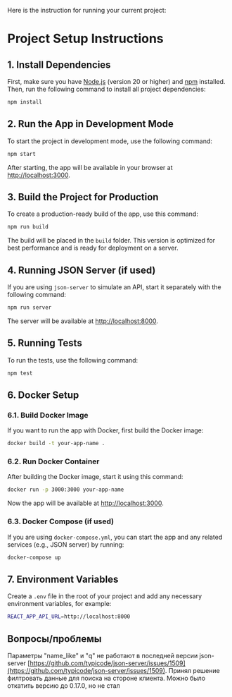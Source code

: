Here is the instruction for running your current project:

# Project Setup Instructions

## 1. Install Dependencies

First, make sure you have [Node.js](https://nodejs.org/) (version 20 or higher) and [npm](https://www.npmjs.com/) installed. Then, run the following command to install all project dependencies:

```bash
npm install
```

## 2. Run the App in Development Mode

To start the project in development mode, use the following command:

```bash
npm start
```

After starting, the app will be available in your browser at [http://localhost:3000](http://localhost:3000).

## 3. Build the Project for Production

To create a production-ready build of the app, use this command:

```bash
npm run build
```

The build will be placed in the `build` folder. This version is optimized for best performance and is ready for deployment on a server.

## 4. Running JSON Server (if used)

If you are using `json-server` to simulate an API, start it separately with the following command:

```bash
npm run server
```

The server will be available at [http://localhost:8000](http://localhost:8000).

## 5. Running Tests

To run the tests, use the following command:

```bash
npm test
```

## 6. Docker Setup

### 6.1. Build Docker Image

If you want to run the app with Docker, first build the Docker image:

```bash
docker build -t your-app-name .
```

### 6.2. Run Docker Container

After building the Docker image, start it using this command:

```bash
docker run -p 3000:3000 your-app-name
```

Now the app will be available at [http://localhost:3000](http://localhost:3000).

### 6.3. Docker Compose (if used)

If you are using `docker-compose.yml`, you can start the app and any related services (e.g., JSON server) by running:

```bash
docker-compose up
```

## 7. Environment Variables

Create a `.env` file in the root of your project and add any necessary environment variables, for example:

```bash
REACT_APP_API_URL=http://localhost:8000
```

## Вопросы/проблемы

Параметры "name_like" и "q" не работают в последней версии json-server [https://github.com/typicode/json-server/issues/1509](https://github.com/typicode/json-server/issues/1509). Принял решение филтровать данные для поиска на стороне клиента. Можно было откатить версию до 0.17.0, но не стал
